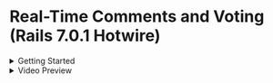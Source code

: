 
# Real-Time Comments and Voting (Rails 7.0.1 Hotwire)

<details>
  <summary>Getting Started</summary>

  ## Check version:
  
  * Yarn
  ```ruby
  yarn --version
  ```
  * PostgreSQL
  ```ruby
  psql --version
  ```
  * Ruby (ruby 3.1.0p0)
  ```ruby
  ruby --version
  ```
  if need
  ```ruby
  rvm install 3.1.0
  rvm use 3.1.0
  ```
  * Rails (Rails 7.0.1)
  ```ruby
  rails --version
  ```
  if need
  ```ruby
  gem install rails
  ```
  ## Install application:
  
  1) Bundle install:
  
  ```ruby
  bundle install
  ```
  2) Yarn install:
 
  ```ruby
  yarn install --check-files
  ```
  3) Prepare database (db:setup or db:prepare)
 
  ```ruby
  bin/rails db:prepare
  ```
  or
  ```ruby
  bin/rails db:setup
  ```
  4) Compile JS/CSS

  ```ruby
  yarn run build
  yarn run build:css
  ```
  
  ## Start application:
  
  ```ruby
  bin/rails s
  ```
  or with foreman
  ```ruby
  gem install foreman
  bin/dev
  ```
</details>

<details>
  <summary>Video Preview</summary>
  All witout update
  
  https://user-images.githubusercontent.com/17977331/149556454-0d8616c9-a1e0-462f-95aa-6a134c742c58.mp4

</details>


